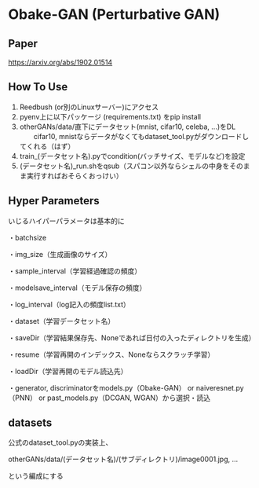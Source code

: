 # Obake-GAN (Perturbative GAN)
## Paper
https://arxiv.org/abs/1902.01514

## How To Use
1. Reedbush (or別のLinuxサーバー)にアクセス
2. pyenv上に以下パッケージ (requirements.txt) をpip install
3. otherGANs/data/直下にデータセット(mnist, cifar10, celeba, …)をDL
　　cifar10, mnistならデータがなくてもdataset_tool.pyがダウンロードしてくれる（はず）
4. train_(データセット名).pyでcondition(バッチサイズ、モデルなど)を設定
5. (データセット名)_run.shをqsub（スパコン以外ならシェルの中身をそのまま実行すればおそらくおっけい）

## Hyper Parameters
いじるハイパーパラメータは基本的に

・batchsize

・img_size（生成画像のサイズ）

・sample_interval（学習経過確認の頻度）

・modelsave_interval（モデル保存の頻度）

・log_interval（log記入の頻度list.txt）

・dataset（学習データセット名）

・saveDir（学習結果保存先、Noneであれば日付の入ったディレクトリを生成）

・resume（学習再開のインデックス、Noneならスクラッチ学習）

・loadDir（学習再開のモデル読込先）


・generator, discriminatorをmodels.py（Obake-GAN） or naiveresnet.py（PNN） or past_models.py（DCGAN, WGAN）から選択・読込

## datasets
公式のdataset_tool.pyの実装上、

otherGANs/data/(データセット名)/(サブディレクトリ)/image0001.jpg, …

という編成にする
